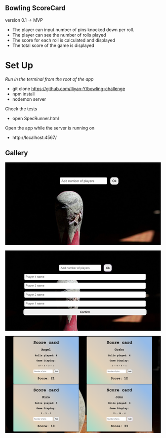 ## Bowling ScoreCard

version 0.1 -> MVP

- The player can input number of pins knocked down per roll.
- The player can see the number of rolls played
- The score for each roll is calculated and displayed
- The total score of the game is displayed

# Set Up

_Run in the terminal from the root of the app_

- git clone https://github.com/Iliyan-Y/bowling-challenge
- npm install
- nodemon server

Check the tests

- open SpecRunner.html

Open the app while the server is running on

- http://localhost:4567/

## Gallery

![alt text](https://github.com/Iliyan-Y/bowling-challenge/blob/master/images/home.png?raw=true)

![alt text](https://github.com/Iliyan-Y/bowling-challenge/blob/master/images/players.png?raw=true)

![alt text](https://github.com/Iliyan-Y/bowling-challenge/blob/master/images/cards.png?raw=true)
